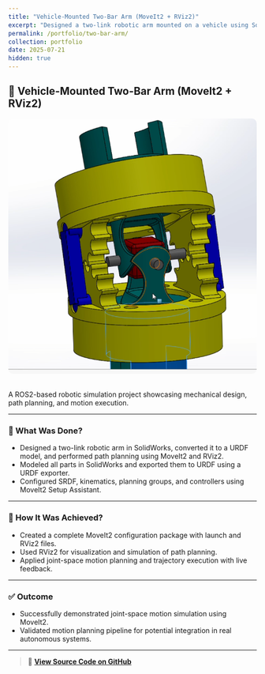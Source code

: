```yaml
---
title: "Vehicle-Mounted Two-Bar Arm (MoveIt2 + RViz2)"
excerpt: "Designed a two-link robotic arm mounted on a vehicle using SolidWorks, URDF, MoveIt2, and RViz2."
permalink: /portfolio/two-bar-arm/
collection: portfolio
date: 2025-07-21
hidden: true
---
```





## 🚗 Vehicle-Mounted Two-Bar Arm (MoveIt2 + RViz2)

<img src="/images/drill_mechanism.png" alt="Two-Bar Arm CAD" style="max-width:100%; border-radius:10px; margin-bottom:1rem;">

A ROS2-based robotic simulation project showcasing mechanical design, path planning, and motion execution.

---

### 🔧 What Was Done?
- Designed a two-link robotic arm in SolidWorks, converted it to a URDF model, and performed path planning using MoveIt2 and RViz2.
- Modeled all parts in SolidWorks and exported them to URDF using a URDF exporter.
- Configured SRDF, kinematics, planning groups, and controllers using MoveIt2 Setup Assistant.

---

### 🧠 How It Was Achieved?
- Created a complete MoveIt2 configuration package with launch and RViz2 files.
- Used RViz2 for visualization and simulation of path planning.
- Applied joint-space motion planning and trajectory execution with live feedback.

---

### ✅ Outcome
- Successfully demonstrated joint-space motion simulation using MoveIt2.
- Validated motion planning pipeline for potential integration in real autonomous systems.

---

> 🔗 **[View Source Code on GitHub](https://github.com/your-username/your-repo-link-here)**  
